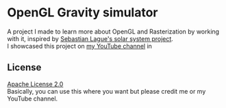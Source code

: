 # OpenGL Gravity simulator

A project I made to learn more about OpenGL and Rasterization by working with it, inspired by [Sebastian Lague's solar system project](https://github.com/SebLague/Solar-System).  
I showcased this project on [my YouTube channel](https://www.youtube.com/channel/UC_fBWlV4BljjzjMlU7vUN0A) in 


## License
[Apache License 2.0](https://www.apache.org/licenses/LICENSE-2.0)  
Basically, you can use this where you want but please credit me or my YouTube channel.
